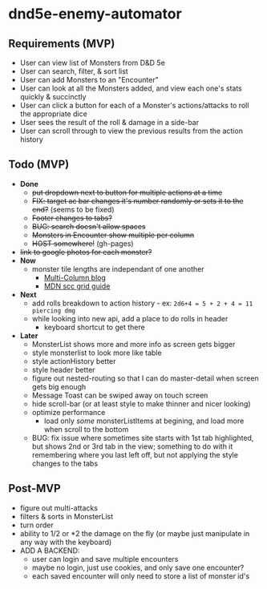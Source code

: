 # dnd5e-enemy-automator

## Requirements (MVP)
- User can view list of Monsters from D&D 5e
- User can search, filter, & sort list
- User can add Monsters to an "Encounter"
- User can look at all the Monsters added, and view each one's stats quickly & succinctly
- User can click a button for each of a Monster's actions/attacks to roll the appropriate dice
- User sees the result of the roll & damage in a side-bar
- User can scroll through to view the previous results from the action history

## Todo (MVP)
- **Done**
  - ~~put dropdown next to button for multiple actions at a time~~
  - ~~FIX: target ac bar changes it's number randomly or sets it to the end?~~ (seems to be fixed)
  - ~~Footer changes to tabs?~~
  - ~~BUG: search doesn't allow spaces~~
  - ~~Monsters in Encounter show multiple per column~~
  - ~~HOST somewhere!~~ (gh-pages)
- ~~link to google photos for each monster?~~
- **Now**
  - monster tile lengths are independant of one another
    - [Multi-Column blog](https://every-layout.dev/blog/multi-column-manipulation/)
    - [MDN scc grid guide](https://developer.mozilla.org/en-US/docs/Web/CSS/CSS_Grid_Layout/Basic_Concepts_of_Grid_Layout)
- **Next**
  - add rolls breakdown to action history - ex: `2d6+4 = 5 + 2 + 4 = 11 piercing dmg`
  - while looking into new api, add a place to do rolls in header
    - keyboard shortcut to get there
- **Later**
  - MonsterList shows more and more info as screen gets bigger
  - style monsterlist to look more like table
  - style actionHistory better
  - style header better
  - figure out nested-routing so that I can do master-detail when screen gets big enough
  - Message Toast can be swiped away on touch screen
  - hide scroll-bar (or at least style to make thinner and nicer looking)
  - optimize performance
    - load only *some* monsterListItems at begining, and load more when scroll to the bottom
  - BUG: fix issue where sometimes site starts with 1st tab highlighted, but shows 2nd or 3rd tab in the view; something to do with it remembering where you last left off, but not applying the style changes to the tabs
## Post-MVP
  - figure out multi-attacks
- filters & sorts in MonsterList
- turn order
- ability to 1/2 or *2 the damage on the fly (or maybe just manipulate in any way with the keyboard)
- ADD A BACKEND:
  - user can login and save multiple encounters
  - maybe no login, just use cookies, and only save one encounter?
  - each saved encounter will only need to store a list of monster id's